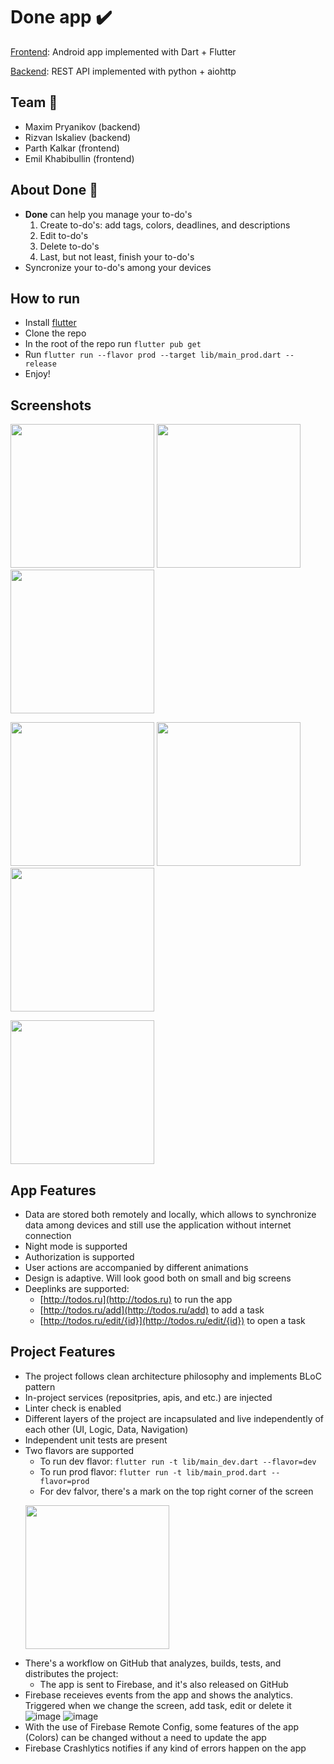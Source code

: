 # **Done** app ✔️

[Frontend](https://github.com/EQSP-Task-Manager/frontend): Android app implemented with Dart + Flutter

[Backend](https://github.com/EQSP-Task-Manager/backend): REST API implemented with python + aiohttp

## Team 👥

  - Maxim Pryanikov (backend)
  - Rizvan Iskaliev (backend)
  - Parth Kalkar (frontend)
  - Emil Khabibullin (frontend)
  
 ## About **Done** 📌
 
  - **Done** can help you manage your to-do's
    1. Create to-do's: add tags, colors, deadlines, and descriptions
    2. Edit to-do's
    3. Delete to-do's
    4. Last, but not least, finish your to-do's
  - Syncronize your to-do's among your devices
 
## How to run

 * Install [flutter](https://docs.flutter.dev/get-started/install)
 * Clone the repo
 * In the root of the repo run `flutter pub get`
 * Run `flutter run --flavor prod --target lib/main_prod.dart --release`
 * Enjoy!
 
## Screenshots

<p float="left">
<img width="230" src="https://user-images.githubusercontent.com/69918609/209458340-8906e9c8-e912-45f8-bc76-112061b89e16.jpg"/>
<img width="230" src="https://user-images.githubusercontent.com/69918609/209458353-7fc6974e-f19a-4f5d-bdb3-df4b36732a0a.jpg"/>
<img width="230" src="https://user-images.githubusercontent.com/69918609/209458358-39101562-e827-4f78-9ddc-096516135818.jpg"/>
</p>

<p float="left">
<img width="230" src="https://user-images.githubusercontent.com/69918609/209458364-a845e93d-d57a-40fe-a508-05bd3d8d1a2a.jpg"/>
<img width="230" src="https://user-images.githubusercontent.com/69918609/209458370-7f33723c-2040-43bd-a421-bc3d7eae4c84.jpg"/>
<img width="230" src="https://user-images.githubusercontent.com/69918609/209458373-7b2aff94-8070-4b2c-989c-c8e112ace6f3.jpg"/>
</p>

<p float="left">
<img width="230" src="https://user-images.githubusercontent.com/69918609/209458378-73b933cf-a646-41a3-8a73-7789cdbe732b.jpg"/>
</p>

## App Features
 
 * Data are stored both remotely and locally, which allows to synchronize data among devices and still use the application without internet connection
 * Night mode is supported
 * Authorization is supported
 * User actions are accompanied by different animations
 * Design is adaptive. Will look good both on small and big screens
 * Deeplinks are supported:
    - [http://todos.ru](http://todos.ru) to run the app
    - [http://todos.ru/add](http://todos.ru/add) to add a task
    - [http://todos.ru/edit/{id}](http://todos.ru/edit/{id}) to open a task
 
## Project Features

 * The project follows clean architecture philosophy and implements BLoC pattern 
 * In-project services (repositpries, apis, and etc.) are injected
 * Linter check is enabled
 * Different layers of the project are incapsulated and live independently of each other (UI, Logic, Data, Navigation)
 * Independent unit tests are present
 * Two flavors are supported
    * To run dev flavor: `flutter run -t lib/main_dev.dart --flavor=dev`
    * To run prod flavor: `flutter run -t lib/main_prod.dart --flavor=prod`
    * For dev falvor, there's a mark on the top right corner of the screen
    <p float="left">
    <img width="230" src="https://user-images.githubusercontent.com/69918609/187085485-61cf1b9e-b89b-4874-b4a6-da4eee39a1be.png"/>
    </p>
  * There's a workflow on GitHub that analyzes, builds, tests, and distributes the project:
    * The app is sent to Firebase, and it's also released on GitHub
  * Firebase receieves events from the app and shows the analytics. Triggered when we change the screen, add task, edit or delete it
    ![image](https://user-images.githubusercontent.com/69918609/187085569-998104bb-9ce0-458e-a0cb-2f1ab51afddc.png)
    ![image](https://user-images.githubusercontent.com/69918609/187085639-b5d2523a-0fef-4f2f-be81-6769ceead1cb.png)
  * With the use of Firebase Remote Config, some features of the app (Colors) can be changed without a need to update the app
  * Firebase Crashlytics notifies if any kind of errors happen on the app
  
 
